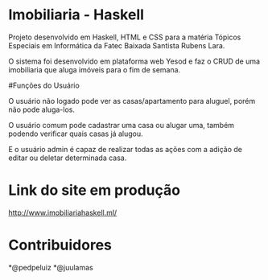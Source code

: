 # Imobiliaria - Haskell

Projeto desenvolvido em Haskell, HTML e CSS para a matéria Tópicos Especiais em Informática da Fatec Baixada Santista Rubens Lara. 

O sistema foi desenvolvido em plataforma web Yesod e faz o CRUD de uma imobiliaria que aluga imóveis para o fim de semana.

#Funções do Usuário

O usuário não logado pode ver as casas/apartamento para aluguel, porém não pode aluga-los.

O usuário comum pode cadastrar uma casa ou alugar uma, também podendo verificar quais casas já alugou.

E o usuário admin é capaz de realizar todas as ações com a adição de editar ou deletar determinada casa.

# Link do site em produção 
http://www.imobiliariahaskell.ml/

# Contribuidores 
*@pedpeluiz 
*@juulamas
